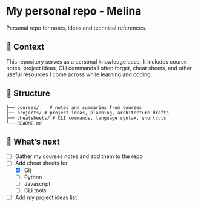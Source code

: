 # My personal repo - Melina

Personal repo for notes, ideas and technical references.

## 📖 Context

This repository serves as a personal knowledge base. It includes course notes, project ideas, CLI commands I often forget, cheat sheets, and other useful resources I come across while learning and coding.

## 📁 Structure

```
├── courses/    # notes and summaries from courses
├── projects/ # project ideas, planning, architecture drafts
├── cheatsheets/ # CLI commands, language syntax, shortcuts
└── README.md
```

## 🚀 What’s next

- [ ] Gather my courses notes and add them to the repo
- [ ] Add cheat sheets for
  - [x] Git
  - [ ] Python
  - [ ] Javascript
  - [ ] CLI tools
- [ ] Add my project ideas list
